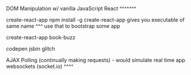 DOM Manipulation w/ vanilla JavaScript
React ^^^^^^^

create-react-app
npm install -g create-react-app
gives you executable of same name ^^^
use that to bootstrap some app

create-react-app book-buzz


codepen
jsbin
glitch







AJAX Polling (continually making requests) - would simulate real time app
websockets (socket.io) ^^^^


